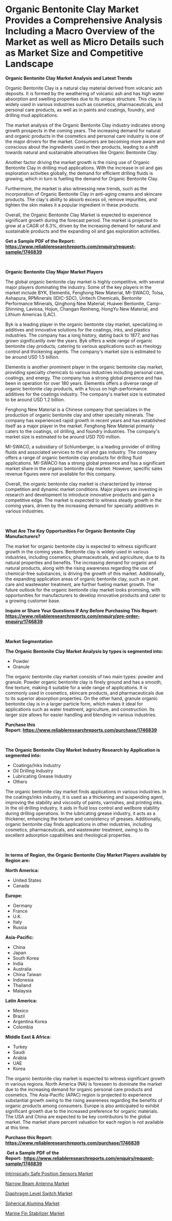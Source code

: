 <p><h1>Organic Bentonite Clay Market Provides a Comprehensive Analysis Including a Macro Overview of the Market as well as Micro Details such as Market Size and Competitive Landscape</h1></p><p><strong>Organic Bentonite Clay Market Analysis and Latest Trends</strong></p>
<p><p>Organic Bentonite Clay is a natural clay material derived from volcanic ash deposits. It is formed by the weathering of volcanic ash and has high water absorption and swelling properties due to its unique structure. This clay is widely used in various industries such as cosmetics, pharmaceuticals, and personal care products, as well as in paints and coatings, foundry, and drilling mud applications.</p><p>The market analysis of the Organic Bentonite Clay industry indicates strong growth prospects in the coming years. The increasing demand for natural and organic products in the cosmetics and personal care industry is one of the major drivers for the market. Consumers are becoming more aware and conscious about the ingredients used in their products, leading to a shift towards natural and sustainable alternatives like Organic Bentonite Clay.</p><p>Another factor driving the market growth is the rising use of Organic Bentonite Clay in drilling mud applications. With the increase in oil and gas exploration activities globally, the demand for efficient drilling fluids is growing, which in turn is fuelling the demand for Organic Bentonite Clay.</p><p>Furthermore, the market is also witnessing new trends, such as the incorporation of Organic Bentonite Clay in anti-aging creams and skincare products. The clay's ability to absorb excess oil, remove impurities, and tighten the skin makes it a popular ingredient in these products.</p><p>Overall, the Organic Bentonite Clay Market is expected to experience significant growth during the forecast period. The market is projected to grow at a CAGR of 6.3%, driven by the increasing demand for natural and sustainable products and the expanding oil and gas exploration activities.</p></p>
<p><strong>Get a Sample PDF of the Report:&nbsp; <a href="https://www.reliableresearchreports.com/enquiry/request-sample/1746839">https://www.reliableresearchreports.com/enquiry/request-sample/1746839</a></strong></p>
<p>&nbsp;</p>
<p><strong>Organic Bentonite Clay Major Market Players</strong></p>
<p><p>The global organic bentonite clay market is highly competitive, with several major players dominating the industry. Some of the key players in the market include BYK, Elementis, Fenghong New Material, MI-SWACO, Tolsa, Ashapura, RPMinerals (IDIC-SDC), Unitech Chemicals, Bentonite Performance Minerals, Qinghong New Material, Huawei Bentonite, Camp-Shinning, Laviosa, Hojun, Changan Renheng, HongYu New Material, and Lithium Americas (LAC).</p><p>Byk is a leading player in the organic bentonite clay market, specializing in additives and innovative solutions for the coatings, inks, and plastics industries. The company has a long history, dating back to 1877, and has grown significantly over the years. Byk offers a wide range of organic bentonite clay products, catering to various applications such as rheology control and thickening agents. The company's market size is estimated to be around USD 1.5 billion.</p><p>Elementis is another prominent player in the organic bentonite clay market, providing specialty chemicals to various industries including personal care, coatings, and energy. The company has a strong global presence and has been in operation for over 180 years. Elementis offers a diverse range of organic bentonite clay products, with a focus on high-performance additives for the coatings industry. The company's market size is estimated to be around USD 1.2 billion.</p><p>Fenghong New Material is a Chinese company that specializes in the production of organic bentonite clay and other specialty minerals. The company has experienced rapid growth in recent years and has established itself as a major player in the market. Fenghong New Material primarily caters to the coatings, oil drilling, and foundry industries. The company's market size is estimated to be around USD 700 million.</p><p>MI-SWACO, a subsidiary of Schlumberger, is a leading provider of drilling fluids and associated services to the oil and gas industry. The company offers a range of organic bentonite clay products for drilling fluid applications. MI-SWACO has a strong global presence and has a significant market share in the organic bentonite clay market. However, specific sales revenue figures were not available for this company.</p><p>Overall, the organic bentonite clay market is characterized by intense competition and dynamic market conditions. Major players are investing in research and development to introduce innovative products and gain a competitive edge. The market is expected to witness steady growth in the coming years, driven by the increasing demand for specialty additives in various industries.</p></p>
<p>&nbsp;</p>
<p><strong>What Are The Key Opportunities For Organic Bentonite Clay Manufacturers?</strong></p>
<p><p>The market for organic bentonite clay is expected to witness significant growth in the coming years. Bentonite clay is widely used in various industries, including cosmetics, pharmaceuticals, and agriculture, due to its natural properties and benefits. The increasing demand for organic and natural products, along with the rising awareness regarding the use of chemical-free substances, is driving the growth of this market. Additionally, the expanding application areas of organic bentonite clay, such as in pet care and wastewater treatment, are further fueling market growth. The future outlook for the organic bentonite clay market looks promising, with opportunities for manufacturers to develop innovative products and cater to a growing customer base.</p></p>
<p><strong>Inquire or Share Your Questions If Any Before Purchasing This Report: <a href="https://www.reliableresearchreports.com/enquiry/pre-order-enquiry/1746839">https://www.reliableresearchreports.com/enquiry/pre-order-enquiry/1746839</a></strong></p>
<p>&nbsp;</p>
<p><strong>Market Segmentation</strong></p>
<p><strong>The Organic Bentonite Clay Market Analysis by types is segmented into:</strong></p>
<p><ul><li>Powder</li><li>Granule</li></ul></p>
<p><p>The organic bentonite clay market consists of two main types: powder and granule. Powder organic bentonite clay is finely ground and has a smooth, fine texture, making it suitable for a wide range of applications. It is commonly used in cosmetics, skincare products, and pharmaceuticals due to its superior absorption properties. On the other hand, granule organic bentonite clay is in a larger particle form, which makes it ideal for applications such as water treatment, agriculture, and construction. Its larger size allows for easier handling and blending in various industries.</p></p>
<p><strong>Purchase this Report:&nbsp;<a href="https://www.reliableresearchreports.com/purchase/1746839">https://www.reliableresearchreports.com/purchase/1746839</a></strong></p>
<p>&nbsp;</p>
<p><strong>The Organic Bentonite Clay Market Industry Research by Application is segmented into:</strong></p>
<p><ul><li>Coatings/Inks Industry</li><li>Oil Drilling Industry</li><li>Lubricating Grease Industry</li><li>Others</li></ul></p>
<p><p>The organic bentonite clay market finds applications in various industries. In the coatings/inks industry, it is used as a thickening and suspending agent, improving the stability and viscosity of paints, varnishes, and printing inks. In the oil drilling industry, it aids in fluid loss control and wellbore stability during drilling operations. In the lubricating grease industry, it acts as a thickener, enhancing the texture and consistency of greases. Additionally, organic bentonite clay finds applications in other industries, including cosmetics, pharmaceuticals, and wastewater treatment, owing to its excellent adsorption capabilities and rheological properties.</p></p>
<p>&nbsp;</p>
<p><strong>In terms of Region, the Organic Bentonite Clay Market Players available by Region are:</strong></p>
<p>
    <p> <strong> North America: </strong>
        <ul>
            <li>United States</li>
            <li>Canada</li>
        </ul>
        </p> 
    <p> <strong> Europe: </strong>
        <ul>
            <li>Germany</li>
            <li>France</li>
            <li>U.K.</li>
            <li>Italy</li>
            <li>Russia</li>
        </ul>
        </p> 
    <p> <strong> Asia-Pacific: </strong>
        <ul>
            <li>China</li>
            <li>Japan</li>
            <li>South Korea</li>
            <li>India</li>
            <li>Australia</li>
            <li>China Taiwan</li>
            <li>Indonesia</li>
            <li>Thailand</li>
            <li>Malaysia</li>
        </ul>
        </p> 
    <p> <strong> Latin America: </strong>
        <ul>
            <li>Mexico</li>
            <li>Brazil</li>
            <li>Argentina Korea</li>
            <li>Colombia</li>
        </ul>
        </p> 
    <p> <strong> Middle East & Africa: </strong>
        <ul>
            <li>Turkey</li>
            <li>Saudi</li>
            <li>Arabia</li>
            <li>UAE</li>
            <li>Korea</li>
        </ul>
    </p>
    </p>
<p><p>The organic bentonite clay market is expected to witness significant growth in various regions. North America (NA) is foreseen to dominate the market due to the increasing demand for organic personal care products and cosmetics. The Asia-Pacific (APAC) region is projected to experience substantial growth owing to the rising awareness regarding the benefits of organic products among consumers. Europe is also anticipated to exhibit significant growth due to the increased preference for organic materials. The USA and China are expected to be key contributors to the global market. The market share percent valuation for each region is not available at this time.</p></p>
<p><strong>Purchase this Report: <a href="https://www.reliableresearchreports.com/purchase/1746839">https://www.reliableresearchreports.com/purchase/1746839</a></strong></p>
<p>&nbsp;<strong>Get a Sample PDF of the Report:&nbsp;&nbsp;<a href="https://www.reliableresearchreports.com/enquiry/request-sample/1746839">https://www.reliableresearchreports.com/enquiry/request-sample/1746839</a></strong></p>
<p><strong></strong></p>
<p><p><a href="https://medium.com/@nelsonhauck/intrinsically-safe-position-sensors-market-competitive-analysis-market-trends-and-forecast-to-dac00693a7c5">Intrinsically Safe Position Sensors Market</a></p><p><a href="https://medium.com/@sanju991215/narrow-beam-antenna-market-trends-and-market-analysis-forecasted-for-period-2023-2030-6a0ffcc3f91b">Narrow Beam Antenna Market</a></p><p><a href="https://medium.com/@lacyquitzon/diaphragm-level-switch-market-share-evolution-and-market-growth-trends-2023-2030-41f133aaafe5">Diaphragm Level Switch Market</a></p><p><a href="https://github.com/abdelrhmankishk22/Market-Research-Report-List-1/blob/main/spherical-alumina-market.md">Spherical Alumina Market</a></p><p><a href="https://github.com/mahnoor2003/Market-Research-Report-List-1/blob/main/marine-fin-stabilizer-market.md">Marine Fin Stabilizer Market</a></p></p>